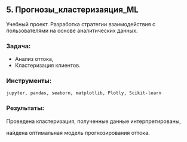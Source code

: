 ﻿## 5. Прогнозы_кластеризаяция_ML
Учебный проект. Разработка стратегии взаимодействия с пользователями на основе аналитических данных. 


### Задача:

- Анализ оттока, 
- Кластеризация клиентов.

### Инструменты:

`jupyter, pandas, seaborn, matplotlib, Plotly, Scikit-learn`

### Результаты:

Проведена кластеризация, полученные данные интерпретированы,

найдена оптимальная модель прогнозирования оттока.
